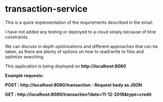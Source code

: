 # transaction-service

This is a quick implementation of the requirements described in the email.

I have not added any testing or deployed to a cloud simply because of time constraints.

We can discuss in depth optimizations and different approaches that can be taken, 
as there are plenty of options on how to read/write to files and optimize searching.

This application is being deployed on <b>http://localhost:8080<b>

Example requests:

POST  : http://localhost:8080/transaction - Request body as JSON 
  
GET   : http://localhost:8080/transaction?date=11-12-2018&type=credit
